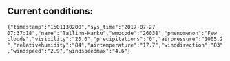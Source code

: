 ## Current conditions: 
 ``` {"timestamp":"1501130200","sys_time":"2017-07-27 07:37:18","name":"Tallinn-Harku","wmocode":"26038","phenomenon":"Few clouds","visibility":"20.0","precipitations":"0","airpressure":"1005.2","relativehumidity":"84","airtemperature":"17.7","winddirection":"83","windspeed":"2.9","windspeedmax":"4.6"} ```
